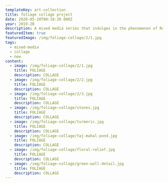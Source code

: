 ```yaml
---
templateKey: art-collection
title: foliage collage project
date: 2020-05-20T00:18:20.000Z
year: 2019-20
description: A mixed media series that indulges in the phenomenon of Ruinenlust. Illustrations and images of foliage overlaid on to photographic images of barren and broken structures/textures.\nI am attempting to convey the absence of human intervention in spaces as a type of aesthetic language in itself.
featuredItem: true
featuredImage: /img/foliage-collage/2/1.jpg
tags:
  - mixed-media
  - collage
  - new
content:
  - image: /img/foliage-collage/2/1.jpg
    title: FOLIAGE
    description: COLLAGE
  - image: /img/foliage-collage/2/2.jpg
    title: FOLIAGE
    description: COLLAGE
  - image: /img/foliage-collage/2/3.jpg
    title: FOLIAGE
    description: COLLAGE
  - image: /img/foliage-collage/stones.jpg
    title: FOLIAGE
    description: COLLAGE
  - image: /img/foliage-collage/turmeric.jpg
    title: FOLIAGE
    description: COLLAGE
  - image: /img/foliage-collage/taj-mahal-pond.jpg
    title: FOLIAGE
    description: COLLAGE
  - image: /img/foliage-collage/floral-relief.jpg
    title: FOLIAGE
    description: COLLAGE
  - image: /img/foliage-collage/green-wall-detail.jpg
    title: FOLIAGE
    description: COLLAGE
---
```


